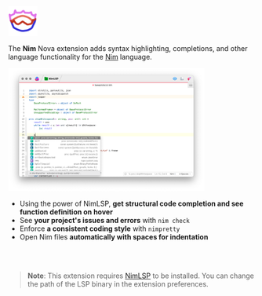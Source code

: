 <img src="https://raw.githubusercontent.com/mirnovov/nova-nim/main/extension.png" width="60"/>

The **Nim** Nova extension adds syntax highlighting, completions, and other language functionality for the [Nim](https://nim-lang.org) language.

<img src="https://raw.githubusercontent.com/mirnovov/nova-nim/main/screenshot.png" width="400"/>

* Using the power of NimLSP, **get structural code completion and see function definition on hover**
* See **your project's issues and errors** with `nim check`
* Enforce **a consistent coding style** with `nimpretty`
* Open Nim files **automatically with spaces for indentation**

<br>
<br>


> **Note**: This extension requires [NimLSP](https://github.com/PMunch/nimlsp) to be installed. You can change the path of the LSP binary in the extension preferences.